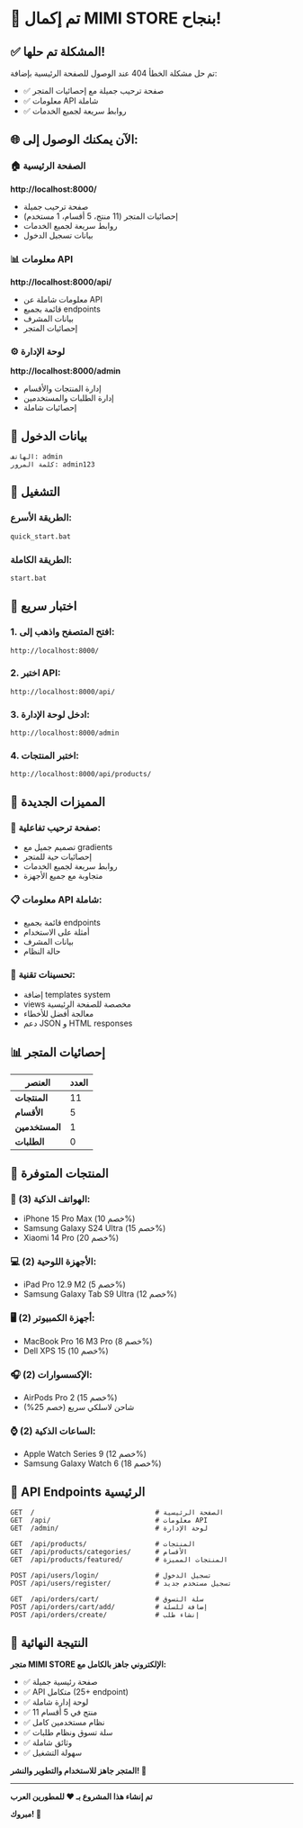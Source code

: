 # 🎉 تم إكمال MIMI STORE بنجاح!

## ✅ المشكلة تم حلها!

تم حل مشكلة الخطأ 404 عند الوصول للصفحة الرئيسية بإضافة:
- ✅ صفحة ترحيب جميلة مع إحصائيات المتجر
- ✅ معلومات API شاملة
- ✅ روابط سريعة لجميع الخدمات

## 🌐 الآن يمكنك الوصول إلى:

### 🏠 الصفحة الرئيسية
**http://localhost:8000/**
- صفحة ترحيب جميلة
- إحصائيات المتجر (11 منتج، 5 أقسام، 1 مستخدم)
- روابط سريعة لجميع الخدمات
- بيانات تسجيل الدخول

### 📊 معلومات API
**http://localhost:8000/api/**
- معلومات شاملة عن API
- قائمة بجميع endpoints
- بيانات المشرف
- إحصائيات المتجر

### ⚙️ لوحة الإدارة
**http://localhost:8000/admin**
- إدارة المنتجات والأقسام
- إدارة الطلبات والمستخدمين
- إحصائيات شاملة

## 🔑 بيانات الدخول

```
الهاتف: admin
كلمة المرور: admin123
```

## 🚀 التشغيل

### الطريقة الأسرع:
```bash
quick_start.bat
```

### الطريقة الكاملة:
```bash
start.bat
```

## 📱 اختبار سريع

### 1. افتح المتصفح واذهب إلى:
```
http://localhost:8000/
```

### 2. اختبر API:
```
http://localhost:8000/api/
```

### 3. ادخل لوحة الإدارة:
```
http://localhost:8000/admin
```

### 4. اختبر المنتجات:
```
http://localhost:8000/api/products/
```

## 🎯 المميزات الجديدة

### 🎨 صفحة ترحيب تفاعلية:
- تصميم جميل مع gradients
- إحصائيات حية للمتجر
- روابط سريعة لجميع الخدمات
- متجاوبة مع جميع الأجهزة

### 📋 معلومات API شاملة:
- قائمة بجميع endpoints
- أمثلة على الاستخدام
- بيانات المشرف
- حالة النظام

### 🔧 تحسينات تقنية:
- إضافة templates system
- views مخصصة للصفحة الرئيسية
- معالجة أفضل للأخطاء
- دعم JSON و HTML responses

## 📊 إحصائيات المتجر

| العنصر | العدد |
|---------|-------|
| **المنتجات** | 11 |
| **الأقسام** | 5 |
| **المستخدمين** | 1 |
| **الطلبات** | 0 |

## 🛒 المنتجات المتوفرة

### 📱 الهواتف الذكية (3):
- iPhone 15 Pro Max (خصم 10%)
- Samsung Galaxy S24 Ultra (خصم 15%)
- Xiaomi 14 Pro (خصم 20%)

### 💻 الأجهزة اللوحية (2):
- iPad Pro 12.9 M2 (خصم 5%)
- Samsung Galaxy Tab S9 Ultra (خصم 12%)

### 🖥️ أجهزة الكمبيوتر (2):
- MacBook Pro 16 M3 Pro (خصم 8%)
- Dell XPS 15 (خصم 10%)

### 🎧 الإكسسوارات (2):
- AirPods Pro 2 (خصم 15%)
- شاحن لاسلكي سريع (خصم 25%)

### ⌚ الساعات الذكية (2):
- Apple Watch Series 9 (خصم 12%)
- Samsung Galaxy Watch 6 (خصم 18%)

## 🔗 API Endpoints الرئيسية

```http
GET  /                              # الصفحة الرئيسية
GET  /api/                          # معلومات API
GET  /admin/                        # لوحة الإدارة

GET  /api/products/                 # المنتجات
GET  /api/products/categories/      # الأقسام
GET  /api/products/featured/        # المنتجات المميزة

POST /api/users/login/              # تسجيل الدخول
POST /api/users/register/           # تسجيل مستخدم جديد

GET  /api/orders/cart/              # سلة التسوق
POST /api/orders/cart/add/          # إضافة للسلة
POST /api/orders/create/            # إنشاء طلب
```

## 🎊 النتيجة النهائية

**متجر MIMI STORE الإلكتروني جاهز بالكامل مع:**

- ✅ صفحة رئيسية جميلة
- ✅ API متكامل (25+ endpoint)
- ✅ لوحة إدارة شاملة
- ✅ 11 منتج في 5 أقسام
- ✅ نظام مستخدمين كامل
- ✅ سلة تسوق ونظام طلبات
- ✅ وثائق شاملة
- ✅ سهولة التشغيل

**المتجر جاهز للاستخدام والتطوير والنشر! 🚀**

---

**تم إنشاء هذا المشروع بـ ❤️ للمطورين العرب**

**مبروك! 🎉**
